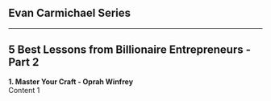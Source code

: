 ## Evan Carmichael Series

---
## 5 Best Lessons from Billionaire Entrepreneurs - Part 2

**1. Master Your Craft - Oprah Winfrey**  
Content 1

